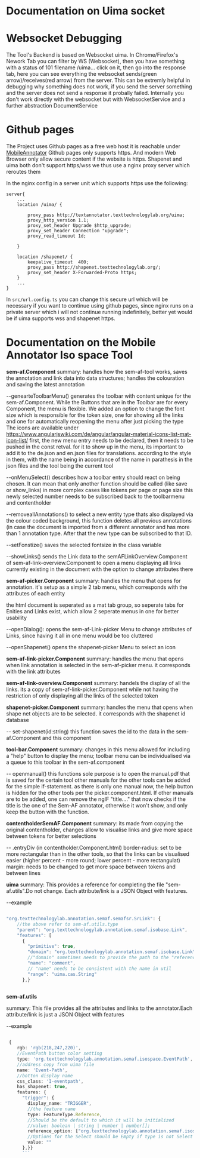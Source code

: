 # Documentation on Uima socket

# Websocket Debugging
The Tool's Backend is based on Websocket uima.
In Chrome/Firefox's Nework Tab you can filter by WS (Websocket), then you have something with a status of 101 filename /uima... click on it, then go into the response tab, here you can see everything the websocket sends(green arrow)/receives(red arrow) from the server.
This can be extremly helpful in debugging why something does not work, if you send the server something and the server does not send a response it probally failed.
Internally you don't work directly with the websocket but with WebsocketService and a further abstraction DocumentService

# Github pages
The Project uses Github pages as a free web host it is reachable under [MobileAnnotator](https://cr-heidemann.github.io/MobileAnnotator)
Github pages only supports https. And modern Web Browser only allow secure content if the website is https.
Shapenet and uima both don't support https/wss we thus use a nginx proxy server which reroutes them

In the nginx config in a server unit which supports https use the following:

```nginx
server{
	...
    location /uima/ {

        proxy_pass http://textannotator.texttechnologylab.org/uima;
        proxy_http_version 1.1;
        proxy_set_header Upgrade $http_upgrade;
        proxy_set_header Connection "upgrade";
        proxy_read_timeout 1d;

    }

    location /shapenet/ {
    	keepalive_timeout  400;
        proxy_pass http://shapenet.texttechnologylab.org/;
        proxy_set_header X-Forwarded-Proto https;
    }
	...
}
```

In `src/url.config.ts` you can change this secure url which will be necessary if you want to continue using github pages, since nginx runs on a private server which i will not continue running indefinitely, better yet would be if uima supports wss and shapenet https.

# Documentation on the Mobile Annotator Iso space Tool

**sem-af.Component**
summary: handles how the sem-af-tool works, saves the annotation and link data into data structures; 
handles the colouration and saving the latest annotation


--genearteToolbarMenu()
	generates the toolbar with content unique for the sem-af.Component. While the Buttons that are in the Toolbar are for every Component, the menu is flexible. 
	We added an option to change the font size which is responsible for the token size, one for showing all the links and one for automatically reopening the menu after just picking the type
	The icons are available under
	https://www.angularjswiki.com/de/angular/angular-material-icons-list-mat-icon-list/
	first, the new menu entry needs to be declared, then it needs to be pushed in the const retval. for it to show up in the menu, its important to add it to the de.json and en.json files for translations.
	according to the style in them, with the name being in accordance of the name in parathesis in the json files and the tool being the current tool
	
--onMenuSelect()
	describes how a toolbar entry should react on being chosen. It can mean that only another function should be called (like save or show_links)
	in more complex cases like tokens per page or page size this newly selected number needs to be subscribed back to the toolbarmenu and contentholder
	

--removeallAnnotations()
	to select a new entity type thats also displayed via the colour coded background, this function deletes all previous annotations (in case the document is imported from a different annotator and has more than 1 annotation type.
	After that the new type can be subscribed to that ID.

--setFonstize()
	saves the selected fontsize in the class variable
	
--showLinks()
	sends the Link data to the semAFLinkOverview.Component of sem-af-link-overview.Component to open a menu displaying all links currently existing in the document with the option to change attributes there

**sem-af-picker.Component**
summary: handles the menu that opens for annotation. it's setup as a simple 2 tab menu, which corresponds with the attributes of each entity

the html document is seperated as a mat tab group, so seperate tabs for Enities and Links exist, which allow 2 seperate menus in one for better usability

--openDialog():
	opens the sem-af-Link-picker Menu to change attributes of Links, since having it all in one menu would be too cluttered

--openShapenet()
	opens the shapenet-picker Menu to select an icon

**sem-af-link-picker.Component**
summary: handles the menu that opens when link annotation is selected in the sem-af-picker menu. it corresponds with the link attributes

**sem-af-link-overview.Component**
summary: handels the display of all the links. its a copy of sem-af-link-picker.Component while not having the restriction of only displaying all the links of the selected token



**shapenet-picker.Component**
summary: handles the menu that opens when shape net objects are to be selected. it corresponds with the shapenet id database

-- set-shapenet(id:string) 
	this function saves the id to the data in the sem-af.Component and this component
	
**tool-bar.Component**
summary: changes in this menu allowed for including a "help" button to display the menu; toolbar menu can be individualised via a queue to this toolbar in the sem-af.component

 -- openmanual()
	this functions sole purpose is to open the manual.pdf that is saved for the certain tool
	other manuals for the other tools can be added for the simple if-statement. as there is only one manual now, the help button is hidden for the other tools per the picker.component.html.
	If other manuals are to be added, one can remove the ngIF "title...." that now checks if the title is the one of the Sem-AF annotator, otherwise it won't show, and only keep the button with the function.
 

**contentholderSemAF.Component**
summary: its made from copying the original contentholder, changes allow to visualise links and give more space between tokens for better selections

-- .entryDiv (in contentholder.Component.html)
	border-radius: set to be more rectangular than in the other tools, so that the links can be visualised easier (higher percent - more round; lower percent - more rectangulat)
	margin: needs to be changed to get more space between tokens and between lines

**uima**
summary: This provides a reference for completing the file "sem-af.utils".Do not change.
Each attribute/link is a JSON Object with features.


--example
```typescript

"org.texttechnologylab.annotation.semaf.semafsr.SrLink": {
	//the above refer to sem-af.utils.type
    "parent": "org.texttechnologylab.annotation.semaf.isobase.Link",	
    "features": [ 
      {
        "primitive": true,
        "domain": "org.texttechnologylab.annotation.semaf.isobase.Link",
		//"domain" sometimes needs to provide the path to the "reference option" in "utils"
        "name": "comment",
		// "name" needs to be consistent with the name in util
        "range": "uima.cas.String"	
      },}
       
   ```


**sem-af.utils**

summary: This file provides all the attributes and links to the annotator.Each attribute/link is just a JSON Object with features


--example
```typescript

 {
    rgb: 'rgb(218,247,220)',
    //EventPath button color setting
    type: 'org.texttechnologylab.annotation.semaf.isospace.EventPath',
    //address copy from uima file
    name: 'Event-Path',
    //botton display name
    css_class: 'I-eventpath',
    has_shapenet: true,
    features: {
      "trigger": {
        display_name: "TRIGGER",
        //the feature name 
        type: FeatureType.Reference,
        //Should be the default to which it will be initialized 
        //value: boolean | string | number | number[];
        reference_option: ["org.texttechnologylab.annotation.semaf.isospace.Motion"],
        //Options for the Select should be Empty if type is not Select 
        value: ""      
      },}}
      ```
      

  
 